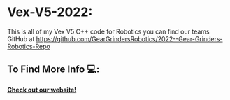 # Vex-V5-2022:

This is all of my Vex V5 C++ code for Robotics you can find our teams GitHub at https://github.com/GearGrindersRobotics/2022--Gear-Grinders-Robotics-Repo

## To Find More Info 💻: 

[**Check out our website!**](http://geargrinders.tech)
